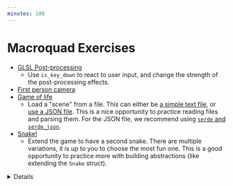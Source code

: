 ```yaml
---
minutes: 100
---
```



# Macroquad Exercises

- [GLSL Post-processing](https://github.com/not-fl3/macroquad/blob/master/examples/post_processing.rs)
  - Use `is_key_down` to react to user input, and change the strength of the post-processing effects. 
- [First person camera](https://github.com/not-fl3/macroquad/blob/master/examples/first_person.rs)
- [Game of life](https://github.com/not-fl3/macroquad/blob/master/examples/life.rs)
  - Load a "scene" from a file.
    This can either be [a simple text file](https://conwaylife.com/patterns/gosperglidergun.cells), or [use a JSON file](https://github.com/stefnotch/rust-tutorial/blob/cee3a6205fdbe314e4f17a74d5e9e820ba36cdb7/glider-gun.json#L1). This is a nice opportunity to practice reading files and parsing them. For the JSON file, we recommend using [`serde` and `serde_json`](https://serde.rs/derive.html).
- [Snake!](https://github.com/not-fl3/macroquad/blob/master/examples/snake.rs)
  - Extend the game to have a second snake. There are multiple variations, it is up to you to choose the most fun one. This is a good opportunity to practice more with building abstractions (like extending the `Snake` struct).

<details>

We will go through 2 more chapters, and then we'll use what we've learned to create simple games!

The missing chapters can be covered on demand, or by the students themselves.

<!--The JSON file was generated using the following code:
```js
`put the cells text here`.split('\n').flatMap((v, y) => v.split("").flatMap((c, x) => c == 'O' ? [{x,y}]:[]));
```
-->

</details>